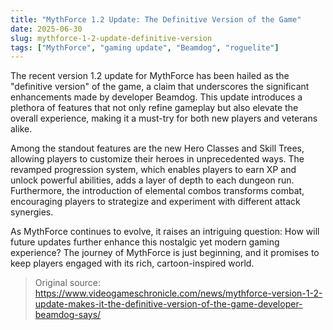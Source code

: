 ```yaml
---
title: "MythForce 1.2 Update: The Definitive Version of the Game"
date: 2025-06-30
slug: mythforce-1-2-update-definitive-version
tags: ["MythForce", "gaming update", "Beamdog", "roguelite"]
---
```

The recent version 1.2 update for MythForce has been hailed as the "definitive version" of the game, a claim that underscores the significant enhancements made by developer Beamdog. This update introduces a plethora of features that not only refine gameplay but also elevate the overall experience, making it a must-try for both new players and veterans alike.

Among the standout features are the new Hero Classes and Skill Trees, allowing players to customize their heroes in unprecedented ways. The revamped progression system, which enables players to earn XP and unlock powerful abilities, adds a layer of depth to each dungeon run. Furthermore, the introduction of elemental combos transforms combat, encouraging players to strategize and experiment with different attack synergies.

As MythForce continues to evolve, it raises an intriguing question: How will future updates further enhance this nostalgic yet modern gaming experience? The journey of MythForce is just beginning, and it promises to keep players engaged with its rich, cartoon-inspired world.
> Original source: https://www.videogameschronicle.com/news/mythforce-version-1-2-update-makes-it-the-definitive-version-of-the-game-developer-beamdog-says/